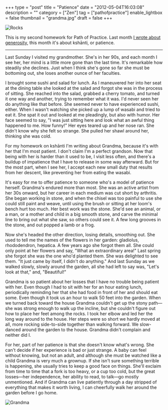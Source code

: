 +++
type = "post"
title = "Patience"
date = "2012-05-04T16:03:08"
description = ""
category = ["Zen"]
tag = ["pathofpractice"]
enable_lightbox = false
thumbnail = "grandma.jpg"
draft = false
+++

<p><img style="display:block; margin-left:auto; margin-right:auto;" src="Rocks.jpg" title="Rocks" /></p>
<p>This is my second homework for Path of Practice. Last month <a href="/generosity/">I wrote
about generosity</a>, this month it's about ksh&#257;nti, or
patience.</p>
<hr />
<p>Last Sunday I visited my grandmother. She's in her 90s, and each month I
see her, her mind is a little more gone than the last time. It's
remarkable how steadily she declines. Just when I think she's gone so
far she must be bottoming out, she loses another ounce of her faculties.</p>
<p>I brought some sushi and salad for lunch. As I maneuvered her into her
seat at the dining table she looked at the salad and forgot she was in
the process of sitting. She reached into the salad, grabbed a cherry
tomato, and turned it one way and another, trying to remember what it
was. I'd never seen her do anything like that before. She seemed never
to have experienced sushi, either. When I wasn't watching she picked up
a lump of wasabi and tried to eat it. She spat it out and looked at me
pleadingly, but also with humor. Her face seemed to say, "I was just
sitting here and look what an awful thing happened to me. How funny!"
Her eyes teared up and her nose ran. She didn't know why she felt so
strange. She pulled her shawl around her, thinking she was cold.</p>
<p>For my homework on ksh&#257;nti I'm writing about Grandma, because it's with
her that I'm most patient. I don't claim I'm a perfect grandson. Now
that being with her is harder than it used to be, I visit less often,
and there's a buildup of impatience that I have to release in some way
afterward. But for the most part, when I see her, I accept each new
small duty that results from her descent, like preventing her from
eating the wasabi.</p>
<p>It's easy for me to offer patience to someone who's a model of patience
herself. Grandma's endured more than most. She was an active artist from
her 30s onward, but her career in each medium was cut short by
arthritis. She began working in stone, and when the chisel was too
painful to use she could still paint and weave, until using the brush or
sitting at her loom's bench hurt too much. Her best work was the stone.
She'd see an animal, or a man, or a mother and child in a big smooth
stone, and carve the minimal line to bring out what she saw, so others
could see it. A few long grooves in the stone, and out popped a lamb or
a frog.</p>
<p>Now she's headed the other direction, losing details, smoothing out. She
used to tell me the names of the flowers in her garden: gladiolus,
rhododendron, hepatica. A few years ago she forgot them all. She could
only point at her flowers and say, "What an extraordinary area!" Last
spring she forgot she was the one who'd planted them. She was delighted
to see them. "It just came by itself, I didn't do anything." And last
Sunday as we walked slowly, slowly around the garden, all she had left
to say was, "Let's look at that," and, "Beautiful!"</p>
<p>Grandma is so patient about her losses that I have no trouble being
patient with her. Even though I had to sit with her for an hour eating
lunch, periodically reminding her that she had food in front of her and
should eat some. Even though it took us an hour to walk 50 feet into the
garden. When we turned back toward the house Grandma couldn't get up the
stony path&mdash;she was strong enough to walk up the incline, but she
couldn't figure out how to place her feet among the rocks. I took her
elbow and led her the long way around to the house. Her steps were so
short we hardly moved at all, more rocking side-to-side together than
walking forward. We slow-danced around the garden to the house. Grandma
didn't complain and neither did I.</p>
<p>For her, part of her patience is that she doesn't know what's wrong. She
can't decide if her experience is bad or just strange. A baby can feel
without knowing, but not an adult, and although she must be watched like
a child Grandma is very much a grownup. If she isn't sure something
terrible is happening, she usually tries to keep a good face on things.
She'll exclaim from time to time that a fork is too heavy, or a cup too
cold, but the great losses&mdash;her independence, her ability to read, to
talk&mdash;go mostly unmentioned. And if Grandma can live patiently through a
day stripped of everything that makes it worth living, I can cheerfully
walk her around the garden before I go home.</p>
<p><img style="display:block; margin-left:auto; margin-right:auto;" src="grandma.jpg" title="Grandma" /></p>
